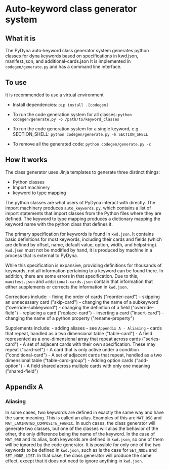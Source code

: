 # Auto-keyword class generator system

## What it is
The PyDyna auto-keyword class generator system generates python classes for
dyna keywords based on specifications in kwd.json, manifest.json, and additional-cards.json
It is implemented in `codegen/generate.py` and has a command line interface.

## To use
It is recommended to use a virtual environment

- Install dependencies:
``pip install .[codegen]``

- To run the code generation system for all classes:
``python codegen/generate.py -o /path/to/keyword_classes``

- To run the code generation system for a single keyword, e.g. SECTION_SHELL:
``python codegen/generate.py -k SECTION_SHELL``

- To remove all the generated code:
``python codegen/generate.py -c``

## How it works
The class generator uses Jinja templates to generate three distinct things:
- Python classes
- Import machinery
- keyword to type mapping

The python classes are what users of PyDyna interact with directly. The import machinery produces
`auto_keywords.py`, which contains a list of import statements that import classes from the
Python files where they are defined. The keyword to type mapping produces a dictionary mapping the
keyword name with the python class that defines it.

The primary specification for keywords is found in `kwd.json`. It contains basic definitions
for most keywords, including their cards and fields (which are defined by offset, name, default
value, option, width, and helpstring). `kwd.json` must not be modified by hand, it is
produced by machine in a process that is external to PyDyna.

While this specification is expansive, providing definitions for thousands of keywords, not all
information pertaining to a keyword can be found there. In addition, there are some errors in that
specification. Due to this, `manifest.json` and `additional-cards.json` contain that information
that either supplements or corrects the information in `kwd.json`.

Corrections include:
    - fixing the order of cards ("reorder-card")
    - skipping an unnecessary card ("skip-card")
    - changing the name of a subkeyword ("override-subkeyword")
    - changing the definition of a field ("override-field")
    - replacing a card ("replace-card")
    - inserting a card ("insert-card")
    - changing the name of a python property ("rename-property")

Supplements include:
    - adding aliases - see `Appendix A - Aliasing`
    - cards that repeat, handled as a two dimensional table ("table-card")
    - A field represented as a one-dimensional array that repeat across cards ("series-card")
    - A set of adjacent cards with their own specification. These may repeat ("card-set")
    - A card that is only active under a condition ("conditional-card")
    - A set of adjacent cards that repeat, handled as a two dimensional table ("table-card-group")
    - Adding option cards ("add-option")
    - A field shared across multiple cards with only one meaning ("shared-field")


## Appendix A

### Aliasing

In some cases, two keywords are defined in exactly the same way and have the same meaning. This is called
an alias. Examples of this are `MAT_058` and `MAT_LAMINATED_COMPOSITE_FABRIC`. In such cases, the class
generator will generate two classes, but one of the classes will alias the behavior of the other, the only
difference being the name of the keyword. In the case of `MAT_058` and its alias, both keywords are defined
in `kwd.json`, so one of them will be ignored by the code generator. It is possible for only one of the two
keywords to be defined in `kwd.json`, such as is the case for `SET_NODE` and `SET_NODE_LIST`. In that case,
the class generator will produce the same effect, except that it does not need to ignore anything in
`kwd.json`.

